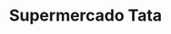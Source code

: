 ---
title: "Supermercado Tata"
url: /ciudad-autonoma-de-buenos-aires/supermercado-tata/
shop: supermercado
---